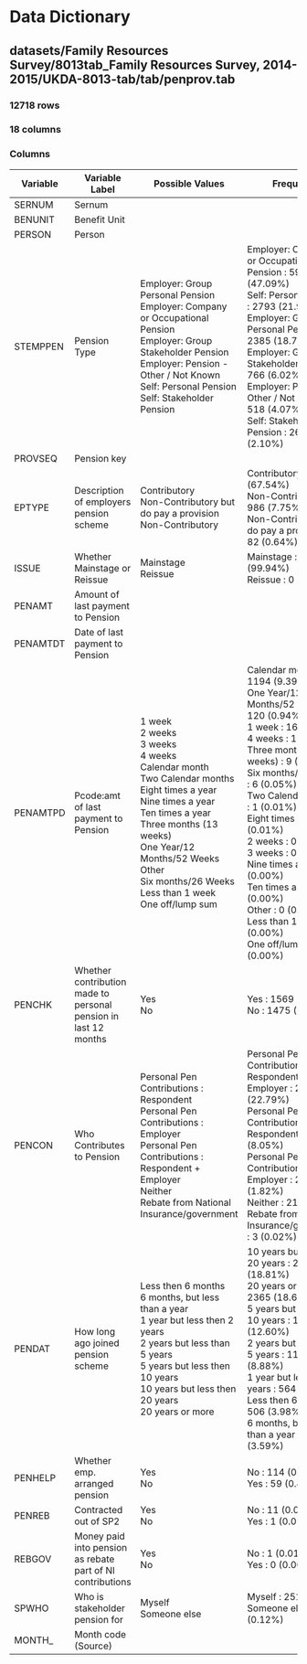 # Data Dictionary

## datasets/Family Resources Survey/8013tab_Family Resources Survey, 2014-2015/UKDA-8013-tab/tab/penprov.tab

### 12718 rows

### 18 columns

### Columns

| Variable | Variable Label | Possible Values | Frequency |
| --- | --- | --- | --- |
| SERNUM | Sernum |  |  |
| BENUNIT | Benefit Unit |  |  |
| PERSON | Person |  |  |
| STEMPPEN | Pension Type | Employer: Group Personal Pension <br/>Employer: Company or Occupational Pension <br/>Employer: Group Stakeholder Pension <br/>Employer: Pension - Other / Not Known <br/>Self: Personal Pension <br/>Self: Stakeholder Pension  | Employer: Company or Occupational Pension : 5989 (47.09%)<br/>Self: Personal Pension : 2793 (21.96%)<br/>Employer: Group Personal Pension : 2385 (18.75%)<br/>Employer: Group Stakeholder Pension : 766 (6.02%)<br/>Employer: Pension - Other / Not Known : 518 (4.07%)<br/>Self: Stakeholder Pension : 267 (2.10%) |
| PROVSEQ | Pension key |  |  |
| EPTYPE | Description of employers pension scheme | Contributory <br/>Non-Contributory but do pay a provision <br/>Non-Contributory  | Contributory : 8590 (67.54%)<br/>Non-Contributory : 986 (7.75%)<br/>Non-Contributory but do pay a provision : 82 (0.64%) |
| ISSUE | Whether Mainstage or Reissue | Mainstage <br/>Reissue  | Mainstage : 12711 (99.94%)<br/>Reissue : 0 (0.00%) |
| PENAMT | Amount of last payment to Pension |  |  |
| PENAMTDT | Date of last payment to Pension |  |  |
| PENAMTPD | Pcode:amt of last payment to Pension | 1 week <br/>2 weeks <br/>3 weeks <br/>4 weeks <br/>Calendar month <br/>Two Calendar months <br/>Eight times a year <br/>Nine times a year <br/>Ten times a year <br/>Three months (13 weeks) <br/>One Year/12  Months/52 Weeks <br/>Other <br/>Six months/26 Weeks <br/>Less than 1 week <br/>One off/lump sum  | Calendar month : 1194 (9.39%)<br/>One Year/12  Months/52 Weeks : 120 (0.94%)<br/>1 week : 16 (0.13%)<br/>4 weeks : 10 (0.08%)<br/>Three months (13 weeks) : 9 (0.07%)<br/>Six months/26 Weeks : 6 (0.05%)<br/>Two Calendar months : 1 (0.01%)<br/>Eight times a year : 1 (0.01%)<br/>2 weeks : 0 (0.00%)<br/>3 weeks : 0 (0.00%)<br/>Nine times a year : 0 (0.00%)<br/>Ten times a year : 0 (0.00%)<br/>Other : 0 (0.00%)<br/>Less than 1 week : 0 (0.00%)<br/>One off/lump sum : 0 (0.00%) |
| PENCHK | Whether contribution made to personal pension in last 12 months | Yes <br/>No  | Yes : 1569 (12.34%)<br/>No : 1475 (11.60%) |
| PENCON | Who Contributes to Pension | Personal Pen Contributions : Respondent <br/>Personal Pen Contributions : Employer <br/>Personal Pen Contributions : Respondent + Employer <br/>Neither <br/>Rebate from National Insurance/government  | Personal Pen Contributions : Respondent + Employer : 2898 (22.79%)<br/>Personal Pen Contributions : Respondent : 1024 (8.05%)<br/>Personal Pen Contributions : Employer : 231 (1.82%)<br/>Neither : 21 (0.17%)<br/>Rebate from National Insurance/government : 3 (0.02%) |
| PENDAT | How long ago joined pension scheme | Less then 6 months <br/>6 months, but less than a year <br/>1 year but less then 2 years <br/>2 years but less than 5 years <br/>5 years but less then 10 years <br/>10 years but less then 20 years <br/>20 years or more  | 10 years but less then 20 years : 2392 (18.81%)<br/>20 years or more : 2365 (18.60%)<br/>5 years but less then 10 years : 1602 (12.60%)<br/>2 years but less than 5 years : 1129 (8.88%)<br/>1 year but less then 2 years : 564 (4.43%)<br/>Less then 6 months : 506 (3.98%)<br/>6 months, but less than a year : 457 (3.59%) |
| PENHELP | Whether emp. arranged  pension | Yes <br/>No  | No : 114 (0.90%)<br/>Yes : 59 (0.46%) |
| PENREB | Contracted out of SP2 | Yes <br/>No  | No : 11 (0.09%)<br/>Yes : 1 (0.01%) |
| REBGOV | Money paid into pension as rebate part of NI contributions | Yes <br/>No  | No : 1 (0.01%)<br/>Yes : 0 (0.00%) |
| SPWHO | Who is stakeholder pension for | Myself <br/>Someone else  | Myself : 251 (1.97%)<br/>Someone else : 15 (0.12%) |
| MONTH_ | Month code (Source) |  |  |
